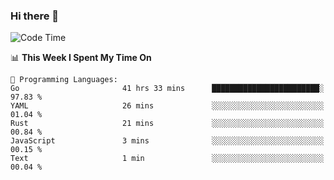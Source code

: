 ### Hi there 👋

<!--
**CrazyCollin/crazycollin** is a ✨ _special_ ✨ repository because its `README.md` (this file) appears on your GitHub profile.

Here are some ideas to get you started:

- 🔭 I’m currently working on ...
- 🌱 I’m currently learning ...
- 👯 I’m looking to collaborate on ...
- 🤔 I’m looking for help with ...
- 💬 Ask me about ...
- 📫 How to reach me: ...
- 😄 Pronouns: ...
- ⚡ Fun fact: ...
-->

<!--START_SECTION:waka-->
![Code Time](http://img.shields.io/badge/Code%20Time-1%2C176%20hrs%2050%20mins-blue)

📊 **This Week I Spent My Time On** 

```text
💬 Programming Languages: 
Go                       41 hrs 33 mins      ████████████████████████░   97.83 % 
YAML                     26 mins             ░░░░░░░░░░░░░░░░░░░░░░░░░   01.04 % 
Rust                     21 mins             ░░░░░░░░░░░░░░░░░░░░░░░░░   00.84 % 
JavaScript               3 mins              ░░░░░░░░░░░░░░░░░░░░░░░░░   00.15 % 
Text                     1 min               ░░░░░░░░░░░░░░░░░░░░░░░░░   00.04 % 
```


<!--END_SECTION:waka-->
